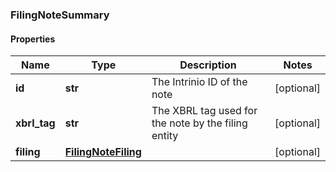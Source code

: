 ### FilingNoteSummary

#### Properties
Name | Type | Description | Notes
------------ | ------------- | ------------- | -------------
**id** | **str** | The Intrinio ID of the note | [optional] 
**xbrl_tag** | **str** | The XBRL tag used for the note by the filing entity | [optional] 
**filing** | [**FilingNoteFiling**](FilingNoteFiling.md) |  | [optional] 



